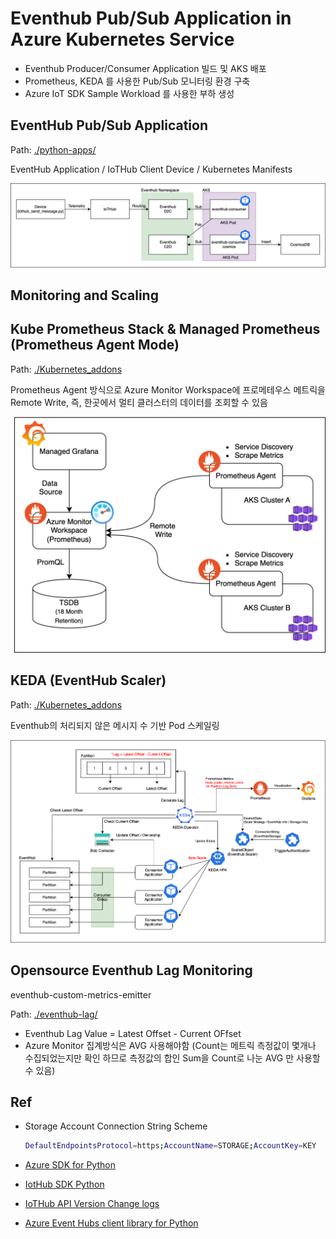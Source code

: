 # Eventhub Pub/Sub Application in Azure Kubernetes Service
- Eventhub Producer/Consumer Application 빌드 및 AKS 배포
- Prometheus, KEDA 를 사용한 Pub/Sub 모니터링 환경 구축
- Azure IoT SDK Sample Workload 를 사용한 부하 생성

## EventHub Pub/Sub Application

Path: [./python-apps/](./python-apps/)

EventHub Application / IoTHub Client Device / Kubernetes Manifests

![](./diagram/demo.svg)

## Monitoring and Scaling
## Kube Prometheus Stack & Managed Prometheus (Prometheus Agent Mode)

Path: [./Kubernetes_addons](./Kubernetes_addons)

Prometheus Agent 방식으로 Azure Monitor Workspace에 프로메테우스 메트릭을 Remote Write, 
즉, 한곳에서 멀티 클러스터의 데이터를 조회할 수 있음

![](./diagram/managed_prom.svg) 

## KEDA (EventHub Scaler)
Path: [./Kubernetes_addons](./Kubernetes_addons)

Eventhub의 처리되지 않은 메시지 수 기반 Pod 스케일링

![](./diagram/keda.svg)

## Opensource Eventhub Lag Monitoring
eventhub-custom-metrics-emitter

Path: [./eventhub-lag/](./eventhub-lag/)

- Eventhub Lag Value = Latest Offset - Current OFfset
- Azure Monitor 집계방식은 AVG 사용해야함 (Count는 메트릭 측정값이 몇개나 수집되었는지만 확인 하므로 측정값의 합인 Sum을 Count로 나눈 AVG 만 사용할 수 있음)

## Ref
- Storage Account Connection String Scheme

    ```bash
    DefaultEndpointsProtocol=https;AccountName=STORAGE;AccountKey=KEY
    ```
- [Azure SDK for Python](https://github.com/Azure/azure-sdk-for-python/tree/main)

- [IotHub SDK Python](https://github.com/Azure/azure-iot-sdk-python)

- [IoTHub API Version Change logs](https://learn.microsoft.com/en-us/azure/templates/microsoft.devices/change-log/iothubs)

- [Azure Event Hubs client library for Python](https://github.com/Azure/azure-sdk-for-python/tree/main/sdk/eventhub/azure-eventhub)
